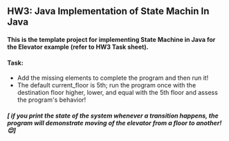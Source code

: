 ## HW3: Java Implementation of State Machin In Java
#### This is the template project for implementing State Machine in Java for the Elevator example (refer to HW3 Task sheet). 
#### Task: 
 - Add the missing elements to complete the program and then run it! 
 - The default current_floor is 5th; run the program once with the destination floor higher, lower, and equal with the 5th floor and assess the program's behavior! 
##### [ if you print the state of the system whenever a transition happens, the program will demonstrate moving of the elevator from a floor to another! :relieved:]
